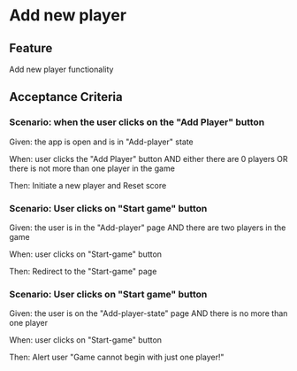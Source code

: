 # Add new player

## Feature

Add new player functionality

## Acceptance Criteria

### Scenario: when the user clicks on the "Add Player" button

  Given: the app is open and is in "Add-player" state

  When: user clicks the "Add Player" button AND
  either there are 0 players OR
  there is not more than one player in the game

  Then: Initiate a new player and Reset score
  
### Scenario: User clicks on "Start game" button

  Given: the user is in the "Add-player" page AND
  there are two players in the game
  
  When: user clicks on "Start-game" button

  Then: Redirect to the "Start-game" page
  
### Scenario: User clicks on "Start game" button

  Given: the user is on the "Add-player-state" page AND
  there is no more than one player
  
  When: user clicks on "Start-game" button

  Then: Alert user
  "Game cannot begin with just one player!"
  
